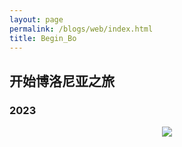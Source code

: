 ```yaml
---
layout: page
permalink: /blogs/web/index.html
title: Begin_Bo
---
```


## 开始博洛尼亚之旅

### 2023
<center>
<img src="/blogs/Bein_Bo.assets/office.jpeg">
</center>

